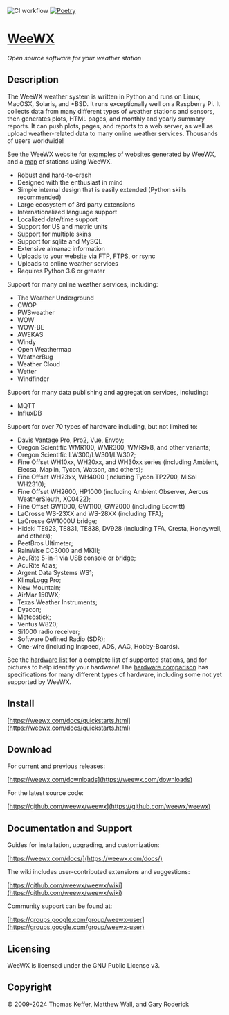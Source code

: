 ![CI workflow](https://github.com/weewx/weewx/actions/workflows/ci.yaml/badge.svg)
[![Poetry](https://img.shields.io/endpoint?url=https://python-poetry.org/badge/v0.json)](https://python-poetry.org/)

# [WeeWX](https://www.weewx.com)
*Open source software for your weather station*

## Description

The WeeWX weather system is written in Python and runs on Linux, MacOSX,
Solaris, and *BSD.  It runs exceptionally well on a Raspberry Pi.  It collects
data from many different types of weather stations and sensors, then generates
plots, HTML pages, and monthly and yearly summary reports. It can push plots,
pages, and reports to a web server, as well as upload weather-related data to 
many online weather services.  Thousands of users worldwide!

See the WeeWX website for [examples](https://weewx.com/showcase.html) of
websites generated by WeeWX, and a [map](https://weewx.com/stations.html) of
stations using WeeWX.

* Robust and hard-to-crash
* Designed with the enthusiast in mind
* Simple internal design that is easily extended (Python skills recommended)
* Large ecosystem of 3rd party extensions
* Internationalized language support
* Localized date/time support
* Support for US and metric units
* Support for multiple skins
* Support for sqlite and MySQL
* Extensive almanac information
* Uploads to your website via FTP, FTPS, or rsync
* Uploads to online weather services
* Requires Python 3.6 or greater

Support for many online weather services, including:

* The Weather Underground
* CWOP
* PWSweather
* WOW
* WOW-BE
* AWEKAS
* Windy
* Open Weathermap
* WeatherBug
* Weather Cloud
* Wetter
* Windfinder

Support for many data publishing and aggregation services, including:

* MQTT
* InfluxDB

Support for over 70 types of hardware including, but not limited to:

* Davis Vantage Pro, Pro2, Vue, Envoy;
* Oregon Scientific WMR100, WMR300, WMR9x8, and other variants;
* Oregon Scientific LW300/LW301/LW302;
* Fine Offset WH10xx, WH20xx, and WH30xx series (including Ambient, Elecsa, Maplin, Tycon, Watson, and others);
* Fine Offset WH23xx, WH4000 (including Tycon TP2700, MiSol WH2310);
* Fine Offset WH2600, HP1000 (including Ambient Observer, Aercus WeatherSleuth, XC0422);
* Fine Offset GW1000, GW1100, GW2000 (including Ecowitt)
* LaCrosse WS-23XX and WS-28XX (including TFA);
* LaCrosse GW1000U bridge;
* Hideki TE923, TE831, TE838, DV928 (including TFA, Cresta, Honeywell, and others);
* PeetBros Ultimeter;
* RainWise CC3000 and MKIII;
* AcuRite 5-in-1 via USB console or bridge;
* AcuRite Atlas;
* Argent Data Systems WS1;
* KlimaLogg Pro;
* New Mountain;
* AirMar 150WX;
* Texas Weather Instruments;
* Dyacon;
* Meteostick;
* Ventus W820;
* Si1000 radio receiver;
* Software Defined Radio (SDR);
* One-wire (including Inspeed, ADS, AAG, Hobby-Boards).

See the [hardware list](https://www.weewx.com/hardware.html) for a complete
list of supported stations, and for pictures to help identify your hardware!
The [hardware comparison](https://www.weewx.com/hwcmp.html) has specifications
for many different types of hardware, including some not yet supported by
WeeWX.

## Install

[https://weewx.com/docs/quickstarts.html](https://weewx.com/docs/quickstarts.html)

## Download

For current and previous releases:

[https://weewx.com/downloads](https://weewx.com/downloads)

For the latest source code:

[https://github.com/weewx/weewx](https://github.com/weewx/weewx)

## Documentation and Support

Guides for installation, upgrading, and customization:

[https://weewx.com/docs/](https://weewx.com/docs/)

The wiki includes user-contributed extensions and suggestions:

[https://github.com/weewx/weewx/wiki](https://github.com/weewx/weewx/wiki)

Community support can be found at:

[https://groups.google.com/group/weewx-user](https://groups.google.com/group/weewx-user)

## Licensing

WeeWX is licensed under the GNU Public License v3.

## Copyright

© 2009-2024 Thomas Keffer, Matthew Wall, and Gary Roderick
